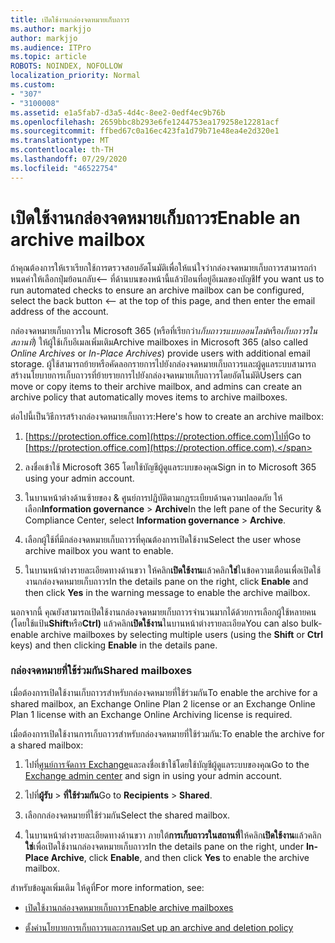 ```yaml
---
title: เปิดใช้งานกล่องจดหมายเก็บถาวร
ms.author: markjjo
author: markjjo
ms.audience: ITPro
ms.topic: article
ROBOTS: NOINDEX, NOFOLLOW
localization_priority: Normal
ms.custom:
- "307"
- "3100008"
ms.assetid: e1a5fab7-d3a5-4d4c-8ee2-0edf4ec9b76b
ms.openlocfilehash: 2659bbc8b293e6fe1244753ea179258e12281acf
ms.sourcegitcommit: ffbed67c0a16ec423fa1d79b71e48ea4e2d320e1
ms.translationtype: MT
ms.contentlocale: th-TH
ms.lasthandoff: 07/29/2020
ms.locfileid: "46522754"
---
```

# <a name="enable-an-archive-mailbox"></a><span data-ttu-id="e7f37-102">เปิดใช้งานกล่องจดหมายเก็บถาวร</span><span class="sxs-lookup"><span data-stu-id="e7f37-102">Enable an archive mailbox</span></span>

<span data-ttu-id="e7f37-103">ถ้าคุณต้องการให้เราเรียกใช้การตรวจสอบอัตโนมัติเพื่อให้แน่ใจว่ากล่องจดหมายเก็บถาวรสามารถกําหนดค่าให้เลือกปุ่มย้อนกลับ<-- ที่ด้านบนของหน้านี้แล้วป้อนที่อยู่อีเมลของบัญชี</span><span class="sxs-lookup"><span data-stu-id="e7f37-103">If you want us to run automated checks to ensure an archive mailbox can be configured, select the back button <-- at the top of this page, and then enter the email address of the account.</span></span>

<span data-ttu-id="e7f37-104">กล่องจดหมายเก็บถาวรใน Microsoft 365 (หรือที่เรียกว่า*เก็บถาวรแบบออนไลน์*หรือ*เก็บถาวรในสถานที่*) ให้ผู้ใช้เก็บอีเมลเพิ่มเติม</span><span class="sxs-lookup"><span data-stu-id="e7f37-104">Archive mailboxes in Microsoft 365 (also called *Online Archives* or *In-Place Archives*) provide users with additional email storage.</span></span> <span data-ttu-id="e7f37-105">ผู้ใช้สามารถย้ายหรือคัดลอกรายการไปยังกล่องจดหมายเก็บถาวรและผู้ดูแลระบบสามารถสร้างนโยบายการเก็บถาวรที่ย้ายรายการไปยังกล่องจดหมายเก็บถาวรโดยอัตโนมัติ</span><span class="sxs-lookup"><span data-stu-id="e7f37-105">Users can move or copy items to their archive mailbox, and admins can create an archive policy that automatically moves items to archive mailboxes.</span></span>
  
<span data-ttu-id="e7f37-106">ต่อไปนี้เป็นวิธีการสร้างกล่องจดหมายเก็บถาวร:</span><span class="sxs-lookup"><span data-stu-id="e7f37-106">Here's how to create an archive mailbox:</span></span>
  
1. <span data-ttu-id="e7f37-107">[https://protection.office.com](https://protection.office.com)ไปที่</span><span class="sxs-lookup"><span data-stu-id="e7f37-107">Go to [https://protection.office.com](https://protection.office.com).</span></span>

2. <span data-ttu-id="e7f37-108">ลงชื่อเข้าใช้ Microsoft 365 โดยใช้บัญชีผู้ดูแลระบบของคุณ</span><span class="sxs-lookup"><span data-stu-id="e7f37-108">Sign in to Microsoft 365 using your admin account.</span></span>

3. <span data-ttu-id="e7f37-109">ในบานหน้าต่างด้านซ้ายของ &amp; ศูนย์การปฏิบัติตามกฎระเบียบด้านความปลอดภัย ให้เลือก**Information governance** \> **Archive**</span><span class="sxs-lookup"><span data-stu-id="e7f37-109">In the left pane of the Security &amp; Compliance Center, select **Information governance** \> **Archive**.</span></span>

4. <span data-ttu-id="e7f37-110">เลือกผู้ใช้ที่มีกล่องจดหมายเก็บถาวรที่คุณต้องการเปิดใช้งาน</span><span class="sxs-lookup"><span data-stu-id="e7f37-110">Select the user whose archive mailbox you want to enable.</span></span>

5. <span data-ttu-id="e7f37-111">ในบานหน้าต่างรายละเอียดทางด้านขวา ให้คลิก**เปิดใช้งาน**แล้วคลิก**ใช่**ในข้อความเตือนเพื่อเปิดใช้งานกล่องจดหมายเก็บถาวร</span><span class="sxs-lookup"><span data-stu-id="e7f37-111">In the details pane on the right, click **Enable** and then click **Yes** in the warning message to enable the archive mailbox.</span></span>

<span data-ttu-id="e7f37-112">นอกจากนี้ คุณยังสามารถเปิดใช้งานกล่องจดหมายเก็บถาวรจํานวนมากได้ด้วยการเลือกผู้ใช้หลายคน (โดยใช้แป้น**Shift**หรือ**Ctrl)** แล้วคลิก**เปิดใช้งาน**ในบานหน้าต่างรายละเอียด</span><span class="sxs-lookup"><span data-stu-id="e7f37-112">You can also bulk-enable archive mailboxes by selecting multiple users (using the **Shift** or **Ctrl** keys) and then clicking **Enable** in the details pane.</span></span>
  
### <a name="shared-mailboxes"></a><span data-ttu-id="e7f37-113">กล่องจดหมายที่ใช้ร่วมกัน</span><span class="sxs-lookup"><span data-stu-id="e7f37-113">Shared mailboxes</span></span>

<span data-ttu-id="e7f37-114">เมื่อต้องการเปิดใช้งานเก็บถาวรสําหรับกล่องจดหมายที่ใช้ร่วมกัน</span><span class="sxs-lookup"><span data-stu-id="e7f37-114">To enable the archive for a shared mailbox, an Exchange Online Plan 2 license or an Exchange Online Plan 1 license with an Exchange Online Archiving license is required.</span></span>  

<span data-ttu-id="e7f37-115">เมื่อต้องการเปิดใช้งานการเก็บถาวรสําหรับกล่องจดหมายที่ใช้ร่วมกัน:</span><span class="sxs-lookup"><span data-stu-id="e7f37-115">To enable the archive for a shared mailbox:</span></span>

1. <span data-ttu-id="e7f37-116">ไปที่[ศูนย์การจัดการ Exchange](https://outlook.office365.com/ecp)และลงชื่อเข้าใช้โดยใช้บัญชีผู้ดูแลระบบของคุณ</span><span class="sxs-lookup"><span data-stu-id="e7f37-116">Go to the [Exchange admin center](https://outlook.office365.com/ecp) and sign in using your admin account.</span></span>

2. <span data-ttu-id="e7f37-117">ไปที่**ผู้รับ**  >  **ที่ใช้ร่วมกัน**</span><span class="sxs-lookup"><span data-stu-id="e7f37-117">Go to **Recipients** > **Shared**.</span></span>

3. <span data-ttu-id="e7f37-118">เลือกกล่องจดหมายที่ใช้ร่วมกัน</span><span class="sxs-lookup"><span data-stu-id="e7f37-118">Select the shared mailbox.</span></span>

4. <span data-ttu-id="e7f37-119">ในบานหน้าต่างรายละเอียดทางด้านขวา ภายใต้**การเก็บถาวรในสถานที่**ให้คลิก**เปิดใช้งาน**แล้วคลิก**ใช่**เพื่อเปิดใช้งานกล่องจดหมายเก็บถาวร</span><span class="sxs-lookup"><span data-stu-id="e7f37-119">In the details pane on the right, under **In-Place Archive**, click **Enable**, and then click **Yes** to enable the archive mailbox.</span></span>

<span data-ttu-id="e7f37-120">สำหรับข้อมูลเพิ่มเติม ให้ดูที่</span><span class="sxs-lookup"><span data-stu-id="e7f37-120">For more information, see:</span></span>
  
- [<span data-ttu-id="e7f37-121">เปิดใช้งานกล่องจดหมายเก็บถาวร</span><span class="sxs-lookup"><span data-stu-id="e7f37-121">Enable archive mailboxes</span></span>](https://docs.microsoft.com/microsoft-365/compliance/enable-archive-mailboxes)

- [<span data-ttu-id="e7f37-122">ตั้งค่านโยบายการเก็บถาวรและการลบ</span><span class="sxs-lookup"><span data-stu-id="e7f37-122">Set up an archive and deletion policy</span></span>](https://docs.microsoft.com//office365/securitycompliance/set-up-an-archive-and-deletion-policy-for-mailboxes)
